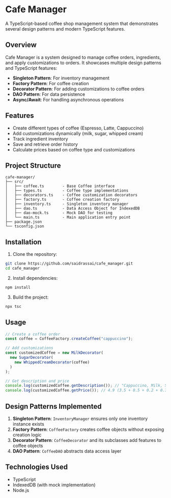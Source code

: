 # Cafe Manager

A TypeScript-based coffee shop management system that demonstrates several design patterns and modern TypeScript features.

## Overview

Cafe Manager is a system designed to manage coffee orders, ingredients, and apply customizations to orders. It showcases multiple design patterns and TypeScript features:

- **Singleton Pattern**: For inventory management
- **Factory Pattern**: For coffee creation
- **Decorator Pattern**: For adding customizations to coffee orders
- **DAO Pattern**: For data persistence
- **Async/Await**: For handling asynchronous operations

## Features

- Create different types of coffee (Espresso, Latte, Cappuccino)
- Add customizations dynamically (milk, sugar, whipped cream)
- Track ingredient inventory
- Save and retrieve order history
- Calculate prices based on coffee type and customizations

## Project Structure

```
cafe-manager/
├── src/
│   ├── coffee.ts        - Base Coffee interface
│   ├── types.ts         - Coffee type implementations
│   ├── decorators.ts    - Coffee customization decorators
│   ├── factory.ts       - Coffee creation factory
│   ├── inventory.ts     - Singleton inventory manager
│   ├── dao.ts           - Data Access Object for IndexedDB
│   ├── dao-mock.ts      - Mock DAO for testing
│   └── main.ts          - Main application entry point
├── package.json
└── tsconfig.json
```

## Installation

1. Clone the repository:
```bash
git clone https://github.com/saidrassai/cafe_manager.git
cd cafe_manager
```

2. Install dependencies:
```bash
npm install
```

3. Build the project:
```bash
npx tsc
```

## Usage

```typescript
// Create a coffee order
const coffee = CoffeeFactory.createCoffee("cappuccino");

// Add customizations
const customizedCoffee = new MilkDecorator(
  new SugarDecorator(
    new WhippedCreamDecorator(coffee)
  )
);

// Get description and price
console.log(customizedCoffee.getDescription()); // "Cappuccino, Milk, Sugar, Whipped Cream"
console.log(customizedCoffee.getPrice()); // 4.9 (3.5 + 0.5 + 0.2 + 0.7)
```

## Design Patterns Implemented

1. **Singleton Pattern**: `InventoryManager` ensures only one inventory instance exists
2. **Factory Pattern**: `CoffeeFactory` creates coffee objects without exposing creation logic
3. **Decorator Pattern**: `CoffeeDecorator` and its subclasses add features to coffee objects
4. **DAO Pattern**: `CoffeeDAO` abstracts data access layer

## Technologies Used

- TypeScript
- IndexedDB (with mock implementation)
- Node.js
